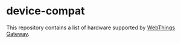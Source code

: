 # device-compat

This repository contains a list of hardware supported by [WebThings Gateway](https://github.com/WebThingsIO/gateway).
